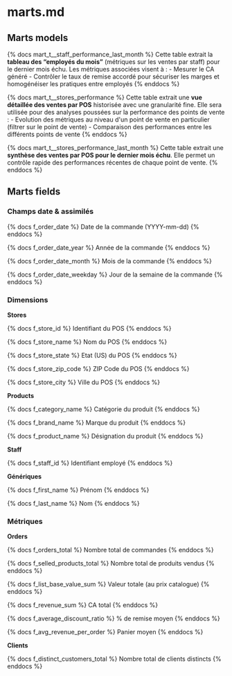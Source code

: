 # marts.md

## Marts models
{% docs mart_t__staff_performance_last_month %}
    Cette table extrait la **tableau des “employés du mois”** (métriques sur les ventes par staff) pour le dernier mois échu.
    Les métriques associées visent à : 
    - Mesurer le CA généré 
    - Contrôler le taux de remise accordé pour sécuriser les marges et homogénéiser les pratiques entre employés
{% enddocs %}

{% docs mart_t__stores_performance %}
    Cette table extrait une **vue détaillée des ventes par POS** historisée avec une granularité fine.
    Elle sera utilisée pour des analyses poussées sur la performance des points de vente :
    - Evolution des métriques au niveau d'un point de vente en particulier (filtrer sur le point de vente)
    - Comparaison des performances entre les différents points de vente
{% enddocs %}

{% docs mart_t__stores_performance_last_month %}
    Cette table extrait une **synthèse des ventes par POS pour le dernier mois échu**.
    Elle permet un contrôle rapide des performances récentes de chaque point de vente.
{% enddocs %}

## Marts fields

### Champs date & assimilés

{% docs f_order_date %}
    Date de la commande (YYYY-mm-dd)
{% enddocs %}

{% docs f_order_date_year %}
    Année de la commande
{% enddocs %}

{% docs f_order_date_month %}
    Mois de la commande
{% enddocs %}

{% docs f_order_date_weekday %}
    Jour de la semaine de la commande
{% enddocs %}

### Dimensions

**Stores**

{% docs f_store_id %}
    Identifiant du POS
{% enddocs %}

{% docs f_store_name %}
    Nom du POS
{% enddocs %}

{% docs f_store_state %}
    Etat (US) du POS
{% enddocs %}

{% docs f_store_zip_code %}
    ZIP Code du POS
{% enddocs %}

{% docs f_store_city %}
    Ville du POS
{% enddocs %}

**Products**

{% docs f_category_name %}
    Catégorie du produit
{% enddocs %}

{% docs f_brand_name %}
    Marque du produit
{% enddocs %}

{% docs f_product_name %}
    Désignation du produit
{% enddocs %}

**Staff**

{% docs f_staff_id %}
    Identifiant employé
{% enddocs %}

**Génériques**

{% docs f_first_name %}
    Prénom
{% enddocs %}

{% docs f_last_name %}
    Nom
{% enddocs %}

### Métriques

**Orders** 

{% docs f_orders_total %}
    Nombre total de commandes
{% enddocs %}

{% docs f_selled_products_total %}
    Nombre total de produits vendus
{% enddocs %}

{% docs f_list_base_value_sum %}
    Valeur totale (au prix catalogue)
{% enddocs %}

{% docs f_revenue_sum %}
    CA total
{% enddocs %}

{% docs f_average_discount_ratio %}
    % de remise moyen
{% enddocs %}

{% docs f_avg_revenue_per_order %}
    Panier moyen
{% enddocs %}

**Clients**

{% docs f_distinct_customers_total %}
    Nombre total de clients distincts
{% enddocs %}

